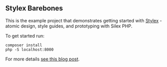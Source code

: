 Stylex Barebones
----------------

This is the example project that demonstrates getting started
with [Stylex](https://github.com/darrenmothersele/stylex) - atomic design, style guides, and prototyping
with Silex PHP.

To get started run:

    composer install 
    php -S localhost:8000

For more details [see this blog post](http://www.darrenmothersele.com/blog/2015/03/20/stylex-prototype-style-guide-tool/).
